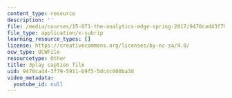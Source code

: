 ```yaml
---
content_type: resource
description: ''
file: /media/courses/15-071-the-analytics-edge-spring-2017/9470cad43f795911b9f55dc4c000ba3d_Goi9xfybb80.vtt
file_type: application/x-subrip
learning_resource_types: []
license: https://creativecommons.org/licenses/by-nc-sa/4.0/
ocw_type: OCWFile
resourcetype: Other
title: 3play caption file
uid: 9470cad4-3f79-5911-b9f5-5dc4c000ba3d
video_metadata:
  youtube_id: null
---
```

